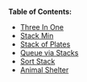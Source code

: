 **Table of Contents:**
  
  * [Three In One]()
  * [Stack Min]()
  * [Stack of Plates]()
  * [Queue via Stacks]()
  * [Sort Stack]()
  * [Animal Shelter]()